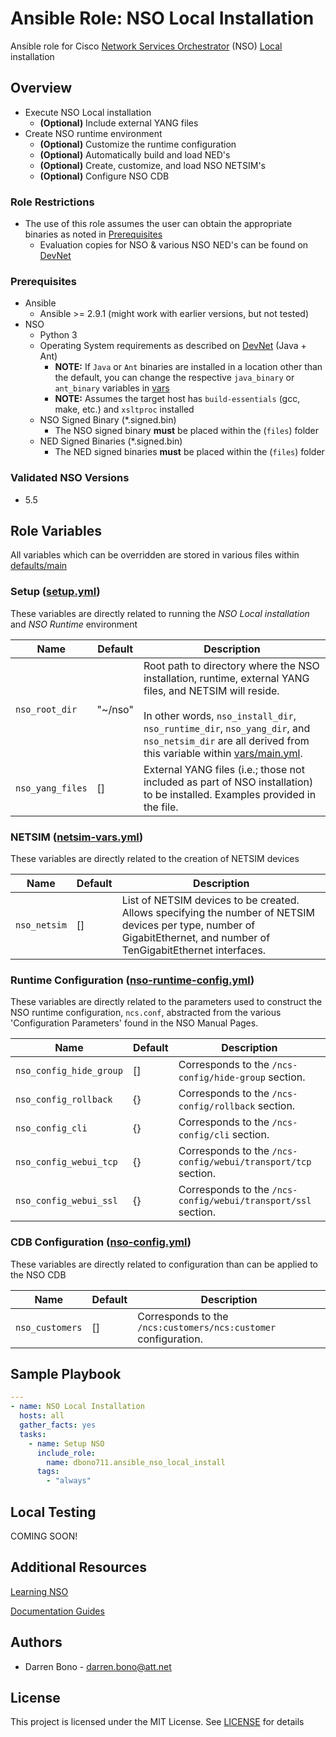 # Ansible Role: NSO Local Installation

Ansible role for Cisco [Network Services Orchestrator](https://developer.cisco.com/docs/nso/#!nso-fundamentals) (NSO) [Local](https://developer.cisco.com/docs/nso/#!getting-and-installing-nso/local-vs-system-installation) installation

## Overview

* Execute NSO Local installation
  *  **(Optional)** Include external YANG files
* Create NSO runtime environment
  * **(Optional)** Customize the runtime configuration
  * **(Optional)** Automatically build and load NED's
  * **(Optional)** Create, customize, and load NSO NETSIM's
  * **(Optional)** Configure NSO CDB

### Role Restrictions
 
* The use of this role assumes the user can obtain the appropriate binaries as noted in [Prerequisites](#prerequisites)
  * Evaluation copies for NSO & various NSO NED's can be found on [DevNet](https://developer.cisco.com/docs/nso/#!getting-and-installing-nso/download-your-nso-free-trial-installer-and-cisco-neds)

### Prerequisites

* Ansible
  * Ansible >= 2.9.1 (might work with earlier versions, but not tested)
* NSO
  * Python 3
  * Operating System requirements as described on [DevNet](https://developer.cisco.com/docs/nso/#!getting-and-installing-nso/requirements) (Java + Ant)
    * **NOTE:** If ```Java``` or ```Ant``` binaries are installed in a location other than the default, you can change the respective ```java_binary``` or ```ant_binary``` variables in [vars](vars)
    * **NOTE:** Assumes the target host has ```build-essentials``` (gcc, make, etc.) and ```xsltproc``` installed
  * NSO Signed Binary (*.signed.bin)
    * The NSO signed binary **must** be placed within the (```files```) folder
  * NED Signed Binaries (*.signed.bin)
      * The NED signed binaries **must** be placed within the (```files```) folder

### Validated NSO Versions

* 5.5

## Role Variables

All variables which can be overridden are stored in various files within [defaults/main](defaults/main)

### Setup ([setup.yml](defaults/main/setup.yml))

These variables are directly related to running the _NSO Local installation_ and _NSO Runtime_ environment

| Name | Default | Description |
| ---- | ------- | ----------- |
| `nso_root_dir` | "~/nso" | Root path to directory where the NSO installation, runtime, external YANG files, and NETSIM will reside.<br /><br /> In other words, ```nso_install_dir```, ```nso_runtime_dir```, ```nso_yang_dir```, and ```nso_netsim_dir``` are all derived from this variable within [vars/main.yml](vars/main.yml). |
| `nso_yang_files` | [] | External YANG files (i.e.; those not included as part of NSO installation) to be installed. Examples provided in the file. |

### NETSIM ([netsim-vars.yml](defaults/main/netsim-vars.yml))

These variables are directly related to the creation of NETSIM devices

| Name | Default | Description |
| ---- | ------- | ----------- |
| `nso_netsim` | [] | List of NETSIM devices to be created. Allows specifying the number of NETSIM devices per type, number of GigabitEthernet, and number of TenGigabitEthernet interfaces. |

### Runtime Configuration ([nso-runtime-config.yml](defaults/main/nso-runtime-config.yml))

These variables are directly related to the parameters used to construct the NSO runtime configuration, `ncs.conf`, abstracted from the various 'Configuration Parameters' found in the NSO Manual Pages.

| Name | Default | Description |
| ---- | ------- | ----------- |
| `nso_config_hide_group` | [] | Corresponds to the `/ncs-config/hide-group` section. |
| `nso_config_rollback` | {} | Corresponds to the `/ncs-config/rollback` section. |
| `nso_config_cli` | {} | Corresponds to the `/ncs-config/cli` section. |
| `nso_config_webui_tcp` | {} | Corresponds to the `/ncs-config/webui/transport/tcp` section. |
| `nso_config_webui_ssl` | {} | Corresponds to the `/ncs-config/webui/transport/ssl` section. |

### CDB Configuration ([nso-config.yml](defaults/main/nso-config.yml))

These variables are directly related to configuration than can be applied to the NSO CDB

| Name | Default | Description |
| ---- | ------- | ----------- |
| `nso_customers` | [] | Corresponds to the `/ncs:customers/ncs:customer` configuration. |

## Sample Playbook

```yaml
---
- name: NSO Local Installation
  hosts: all
  gather_facts: yes
  tasks:
    - name: Setup NSO
      include_role:
        name: dbono711.ansible_nso_local_install
      tags:
        - "always"
```

## Local Testing

COMING SOON!

## Additional Resources

[Learning NSO](https://developer.cisco.com/docs/nso/#!learning-nso)

[Documentation Guides](https://developer.cisco.com/docs/nso/guides/)

## Authors

* Darren Bono - [darren.bono@att.net](mailto://darren.bono@att.net)

## License

This project is licensed under the MIT License. See [LICENSE](LICENSE.md) for details
